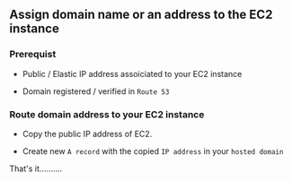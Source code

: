 ## Assign domain name or an address to the EC2 instance

### Prerequist

* Public / Elastic IP address assoiciated to your EC2 instance

* Domain registered / verified in `Route 53`

### Route domain address to your EC2 instance

* Copy the public IP address of EC2.

* Create new `A record` with the copied `IP address` in your `hosted domain`


That's it..........


